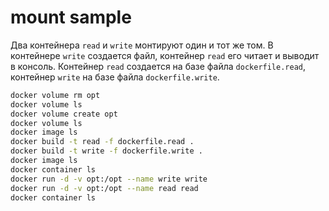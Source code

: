 # mount sample

Два контейнера `read` и `write` монтируют один и тот же том. В контейнере `write` создается файл, контейнер `read` его читает и выводит в консоль. Контейнер `read` создается на базе файла `dockerfile.read`, контейнер `write` на базе файла `dockerfile.write`.

```bash
docker volume rm opt
docker volume ls
docker volume create opt
docker volume ls
docker image ls
docker build -t read -f dockerfile.read .
docker build -t write -f dockerfile.write .
docker image ls
docker container ls
docker run -d -v opt:/opt --name write write
docker run -d -v opt:/opt --name read read
docker container ls
```

